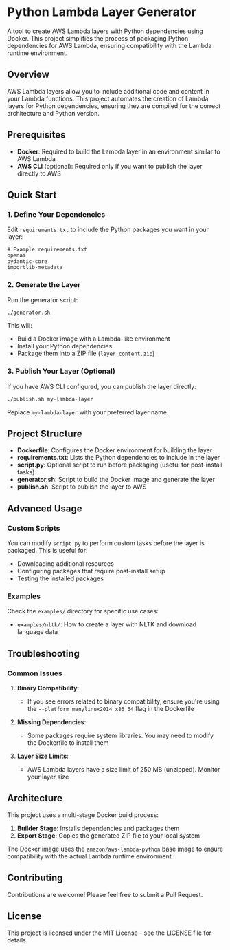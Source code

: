# Python Lambda Layer Generator

A tool to create AWS Lambda layers with Python dependencies using Docker. This project simplifies the process of packaging Python dependencies for AWS Lambda, ensuring compatibility with the Lambda runtime environment.

## Overview

AWS Lambda layers allow you to include additional code and content in your Lambda functions. This project automates the creation of Lambda layers for Python dependencies, ensuring they are compiled for the correct architecture and Python version.

## Prerequisites

- **Docker**: Required to build the Lambda layer in an environment similar to AWS Lambda
- **AWS CLI** (optional): Required only if you want to publish the layer directly to AWS

## Quick Start

### 1. Define Your Dependencies

Edit `requirements.txt` to include the Python packages you want in your layer:

```plaintext
# Example requirements.txt
openai
pydantic-core
importlib-metadata
```

### 2. Generate the Layer

Run the generator script:

```bash
./generator.sh
```

This will:
- Build a Docker image with a Lambda-like environment
- Install your Python dependencies
- Package them into a ZIP file (`layer_content.zip`)

### 3. Publish Your Layer (Optional)

If you have AWS CLI configured, you can publish the layer directly:

```bash
./publish.sh my-lambda-layer
```

Replace `my-lambda-layer` with your preferred layer name.

## Project Structure

- **Dockerfile**: Configures the Docker environment for building the layer
- **requirements.txt**: Lists the Python dependencies to include in the layer
- **script.py**: Optional script to run before packaging (useful for post-install tasks)
- **generator.sh**: Script to build the Docker image and generate the layer
- **publish.sh**: Script to publish the layer to AWS

## Advanced Usage

### Custom Scripts

You can modify `script.py` to perform custom tasks before the layer is packaged. This is useful for:
- Downloading additional resources
- Configuring packages that require post-install setup
- Testing the installed packages

### Examples

Check the `examples/` directory for specific use cases:
- `examples/nltk/`: How to create a layer with NLTK and download language data

## Troubleshooting

### Common Issues

1. **Binary Compatibility**:
   - If you see errors related to binary compatibility, ensure you're using the `--platform manylinux2014_x86_64` flag in the Dockerfile

2. **Missing Dependencies**:
   - Some packages require system libraries. You may need to modify the Dockerfile to install them

3. **Layer Size Limits**:
   - AWS Lambda layers have a size limit of 250 MB (unzipped). Monitor your layer size

## Architecture

This project uses a multi-stage Docker build process:
1. **Builder Stage**: Installs dependencies and packages them
2. **Export Stage**: Copies the generated ZIP file to your local system

The Docker image uses the `amazon/aws-lambda-python` base image to ensure compatibility with the actual Lambda runtime environment.

## Contributing

Contributions are welcome! Please feel free to submit a Pull Request.

## License

This project is licensed under the MIT License - see the LICENSE file for details.
